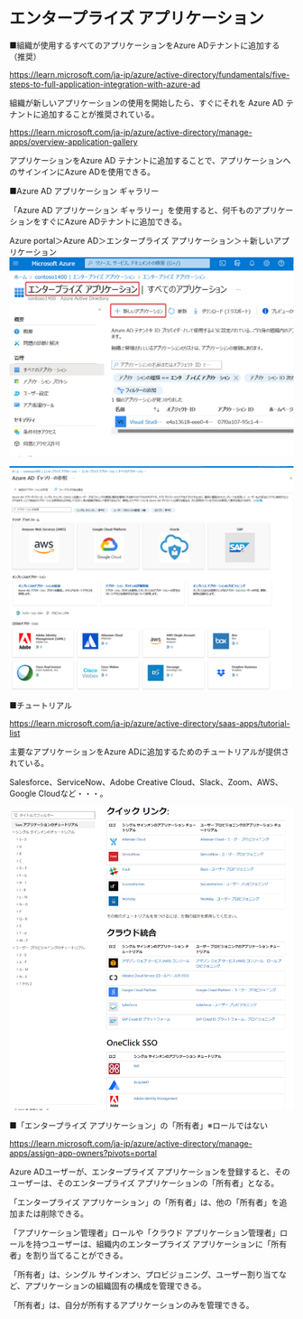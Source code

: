 # エンタープライズ アプリケーション

■組織が使用するすべてのアプリケーションをAzure ADテナントに追加する（推奨）

https://learn.microsoft.com/ja-jp/azure/active-directory/fundamentals/five-steps-to-full-application-integration-with-azure-ad

組織が新しいアプリケーションの使用を開始したら、すぐにそれを Azure AD テナントに追加することが推奨されている。

https://learn.microsoft.com/ja-jp/azure/active-directory/manage-apps/overview-application-gallery

アプリケーションをAzure AD テナントに追加することで、アプリケーションへのサインインにAzure ADを使用できる。

■Azure AD アプリケーション ギャラリー

「Azure AD アプリケーション ギャラリー」を使用すると、何千ものアプリケーションをすぐにAzure ADテナントに追加できる。

Azure portal＞Azure AD＞エンタープライズ アプリケーション＞＋新しいアプリケーション
![](images/ss-2023-03-01-22-10-27.png)

![](images/ss-2023-03-01-22-10-46.png)

■チュートリアル

https://learn.microsoft.com/ja-jp/azure/active-directory/saas-apps/tutorial-list

主要なアプリケーションをAzure ADに追加するためのチュートリアルが提供されている。

Salesforce、ServiceNow、Adobe Creative Cloud、Slack、Zoom、AWS、Google Cloudなど・・・。

![](images/ss-2023-03-01-22-11-39.png)

■「エンタープライズ アプリケーション」の「所有者」※ロールではない

https://learn.microsoft.com/ja-jp/azure/active-directory/manage-apps/assign-app-owners?pivots=portal

Azure ADユーザーが、エンタープライズ アプリケーションを登録すると、そのユーザーは、そのエンタープライズ アプリケーションの「所有者」となる。

「エンタープライズ アプリケーション」の「所有者」は、他の「所有者」を追加または削除できる。

「アプリケーション管理者」ロールや「クラウド アプリケーション管理者」ロールを持つユーザーは、組織内のエンタープライズ アプリケーションに「所有者」を割り当てることができる。

「所有者」は、シングル サインオン、プロビジョニング、ユーザー割り当てなど、アプリケーションの組織固有の構成を管理できる。

「所有者」は、自分が所有するアプリケーションのみを管理できる。
